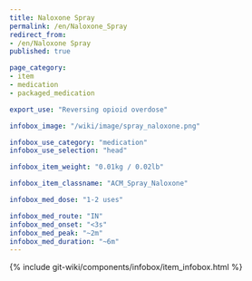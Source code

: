 ```yaml
---
title: Naloxone Spray
permalink: /en/Naloxone_Spray
redirect_from:
- /en/Naloxone Spray
published: true

page_category:
- item
- medication
- packaged_medication

export_use: "Reversing opioid overdose"

infobox_image: "/wiki/image/spray_naloxone.png"

infobox_use_category: "medication"
infobox_use_selection: "head"

infobox_item_weight: "0.01kg / 0.02lb"

infobox_item_classname: "ACM_Spray_Naloxone"

infobox_med_dose: "1-2 uses"

infobox_med_route: "IN"
infobox_med_onset: "<3s"
infobox_med_peak: "~2m"
infobox_med_duration: "~6m"
---
```


{% include git-wiki/components/infobox/item_infobox.html %}
